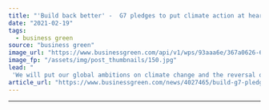 ```yaml
---
title: "'Build back better' -  G7 pledges to put climate action at heart of global recovery"
date: "2021-02-19"
tags: 
  - business green
source: "business green"
image_url: "https://www.businessgreen.com/api/v1/wps/93aaa6e/367a0626-6324-4753-a5e1-bb93c7a7050e/2/Trequite-Cornwall-12mW-Elgin-Energy-185x114.jpg"
image_fp: "/assets/img/post_thumbnails/150.jpg"
lead: "
 'We will put our global ambitions on climate change and the reversal of biodiversity loss at the centre of our plans' ..."
article_url: "https://www.businessgreen.com/news/4027465/build-g7-pledges-climate-action-heart-global-recovery"
---
```


---
